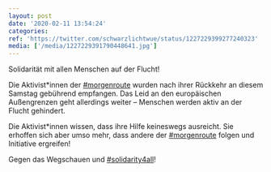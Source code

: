 ```yaml
---
layout: post
date: '2020-02-11 13:54:24'
categories: 
ref: 'https://twitter.com/schwarzlichtwue/status/1227229399277240323'
media: ['/media/1227229391790448641.jpg']
---
```

Solidarität mit allen Menschen auf der Flucht!



Die Aktivist\*innen der [#morgenroute](/t/morgenroute) wurden nach ihrer Rückkehr an diesem Samstag gebührend empfangen. Das Leid an den europäischen Außengrenzen geht allerdings weiter – Menschen werden aktiv an der Flucht gehindert. 

Die Aktivist\*innen wissen, dass ihre Hilfe keineswegs ausreicht. Sie erhoffen sich aber umso mehr, dass andere der [#morgenroute](/t/morgenroute) folgen und Initiative ergreifen!

Gegen das Wegschauen und [#solidarity4all](/t/solidarity4all)!